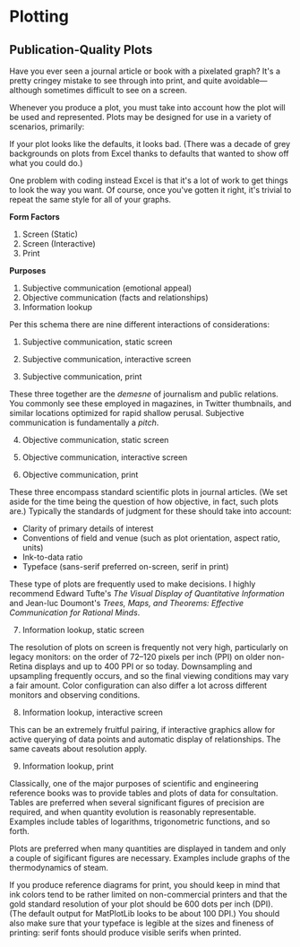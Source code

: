 # Plotting

## Publication-Quality Plots

Have you ever seen a journal article or book with a pixelated graph?  It's a pretty cringey mistake to see through into print, and quite avoidable—although sometimes difficult to see on a screen.

Whenever you produce a plot, you must take into account how the plot will be used and represented.  Plots may be designed for use in a variety of scenarios, primarily:

If your plot looks like the defaults, it looks bad.  (There was a decade of grey backgrounds on plots from Excel thanks to defaults that wanted to show off what you could do.)

One problem with coding instead Excel is that it's a lot of work to get things to look the way you want.  Of course, once you've gotten it right, it's trivial to repeat the same style for all of your graphs.


**Form Factors**

1.  Screen (Static)
2.  Screen (Interactive)
3.  Print

**Purposes**

1.  Subjective communication (emotional appeal)
2.  Objective communication (facts and relationships)
3.  Information lookup

Per this schema there are nine different interactions of considerations:

1.  Subjective communication, static screen

2.  Subjective communication, interactive screen

3.  Subjective communication, print

These three together are the _demesne_ of journalism and public relations.  You commonly see these employed in magazines, in Twitter thumbnails, and similar locations optimized for rapid shallow perusal.  Subjective communication is fundamentally a _pitch_.

4.  Objective communication, static screen

5.  Objective communication, interactive screen

6.  Objective communication, print

These three encompass standard scientific plots in journal articles.  (We set aside for the time being the question of how objective, in fact, such plots are.)  Typically the standards of judgment for these should take into account:

- Clarity of primary details of interest
- Conventions of field and venue (such as plot orientation, aspect ratio, units)
- Ink-to-data ratio
- Typeface (sans-serif preferred on-screen, serif in print)

These type of plots are frequently used to make decisions.  I highly recommend Edward Tufte's _The Visual Display of Quantitative Information_ and Jean-luc Doumont's _Trees, Maps, and Theorems:  Effective Communication for Rational Minds_.

7.  Information lookup, static screen

The resolution of plots on screen is frequently not very high, particularly on legacy monitors:  on the order of 72–120 pixels per inch (PPI) on older non-Retina displays and up to 400 PPI or so today.  Downsampling and upsampling frequently occurs, and so the final viewing conditions may vary a fair amount.  Color configuration can also differ a lot across different monitors and observing conditions.

8.  Information lookup, interactive screen

This can be an extremely fruitful pairing, if interactive graphics allow for active querying of data points and automatic display of relationships.  The same caveats about resolution apply.

9.  Information lookup, print

Classically, one of the major purposes of scientific and engineering reference books was to provide tables and plots of data for consultation.  Tables are preferred when several significant figures of precision are required, and when quantity evolution is reasonably representable.  Examples include tables of logarithms, trigonometric functions, and so forth.

Plots are preferred when many quantities are displayed in tandem and only a couple of sigificant figures are necessary.  Examples include graphs of the thermodynamics of steam.

If you produce reference diagrams for print, you should keep in mind that ink colors tend to be rather limited on non-commercial printers and that the gold standard resolution of your plot should be 600 dots per inch (DPI).  (The default output for MatPlotLib looks to be about 100 DPI.)  You should also make sure that your typeface is legible at the sizes and fineness of printing:  serif fonts should produce visible serifs when printed.
